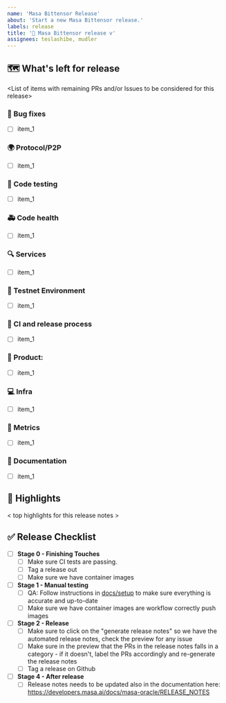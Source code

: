 ```yaml
---
name: 'Masa Bittensor Release'
about: 'Start a new Masa Bittensor release.'
labels: release
title: '📣 Masa Bittensor release v'
assignees: teslashibe, mudler
---
```


## 🗺 What's left for release

<List of items with remaining PRs and/or Issues to be considered for this release>

### :bug: Bug fixes

- [ ] item_1

### 🌍 Protocol/P2P

- [ ] item_1

### :test_tube: Code testing

- [ ] item_1

### 🚑 Code health

- [ ] item_1

### 🔍 Services

- [ ] item_1

###  📡  Testnet Environment

- [ ] item_1

### :robot: CI and release process

- [ ] item_1

### 🎁 Product:

- [ ] item_1

### 💻 Infra

- [ ] item_1

### :crystal_ball: Metrics 

- [ ] item_1

### 📖 Documentation

- [ ] item_1

## 🔦 Highlights

< top highlights for this release notes >

## ✅ Release Checklist

- [ ] **Stage 0 - Finishing Touches**
    - [ ] Make sure CI tests are passing.
    - [ ] Tag a release out
    - [ ] Make sure we have container images
- [ ] **Stage 1 - Manual testing**
  - [ ] QA: Follow instructions in [docs/setup](https://github.com/masa-finance/masa-bittensor/tree/main/docs/setup) to make sure everything is accurate and up-to-date
  - [ ] Make sure we have container images are workflow correctly push images
- [ ] **Stage 2 - Release**
  - [ ] Make sure to click on the "generate release notes" so we have the automated release notes, check the preview for any issue
  - [ ] Make sure in the preview that the PRs in the release notes falls in a category - if it doesn't, label the PRs accordingly and re-generate the release notes
  - [ ] Tag a release on Github
- [ ] **Stage 4 - After release**
  - [ ] Release notes needs to be updated also in the documentation here: https://developers.masa.ai/docs/masa-oracle/RELEASE_NOTES
